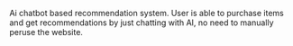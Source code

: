Ai chatbot based recommendation system.
User is able to purchase items and get recommendations by just chatting with AI, no need to manually peruse the website.
